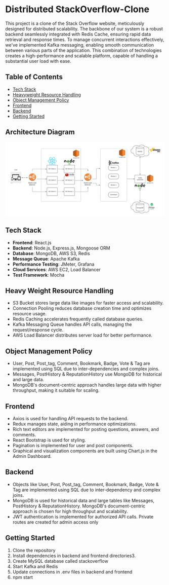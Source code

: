 # Distributed StackOverflow-Clone
This project is a clone of the Stack Overflow website, meticulously designed for distributed scalability. The backbone of our system is a robust backend seamlessly integrated with Redis Cache, ensuring rapid data retrieval and response times. To manage concurrent interactions effectively, we've implemented Kafka messaging, enabling smooth communication between various parts of the application. This combination of technologies creates a high-performance and scalable platform, capable of handling a substantial user load with ease.

## Table of Contents
- [Tech Stack](#tech-stack)
- [Heavyweight Resource Handling](#heavy-weight-resource-handling)
- [Object Management Policy](#object-management-policy)
- [Frontend](#frontend)
- [Backend](#backend)
- [Getting Started](#getting-started)

## Architecture Diagram
![Architecture Diagram.png](https://github.com/Sushmitha-93/CMPE-275-StackOverflow-Clone/blob/main/Architecture%20Diagram.png)

## Tech Stack
- **Frontend**: React.js
- **Backend**: Node.js, Express.js, Mongoose ORM
- **Database**: MongoDB, AWS S3, Redis
- **Message Queue**: Apache Kafka
- **Performance Testing**: JMeter, Grafana
- **Cloud Services**: AWS EC2, Load Balancer
- **Test Framework**: Mocha

## Heavy Weight Resource Handling
- S3 Bucket stores large data like images for faster access and scalability.
- Connection Pooling reduces database creation time and optimizes resource usage.
- Redis Caching accelerates frequently called database queries.
- Kafka Messaging Queue handles API calls, managing the request/response cycle.
- AWS Load Balancer distributes server load for better performance.

## Object Management Policy
- User, Post, Post_tag, Comment, Bookmark, Badge, Vote & Tag are implemented using SQL due to inter-dependencies and complex joins.
- Messages, PostHistory & ReputationHistory use MongoDB for historical and large data.
- MongoDB's document-centric approach handles large data with higher throughput, making it suitable for scaling.

## Frontend
- Axios is used for handling API requests to the backend.
- Redux manages state, aiding in performance optimizations.
- Rich text editors are implemented for posting questions, answers, and comments.
- React Bootstrap is used for styling.
- Pagination is implemented for user and post components.
- Graphical and visualization components are built using Chart.js in the Admin Dashboard.

## Backend
- Objects like User, Post, Post_tag, Comment, Bookmark, Badge, Vote & Tag are implemented using SQL due to inter-dependency and complex joins.
- MongoDB is used for historical data and large tables like Messages, PostHistory & ReputationHistory. MongoDB's document-centric approach is chosen for high throughput and scalability.
- JWT authentication is implemented for authorized API calls. Private routes are created for admin access only

## Getting Started
1. Clone the repository
2. Install dependencies in backend and frontend directories3. 
4. Create MySQL database called stackoverflow
5. Start Kafka and Redis
6. Update connections in .env files in backend and frontend
7. npm start

